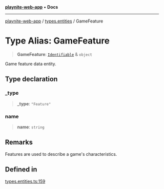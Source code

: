 [**playnite-web-app**](../../README.md) • **Docs**

***

[playnite-web-app](../../README.md) / [types.entities](../README.md) / GameFeature

# Type Alias: GameFeature

> **GameFeature**: [`Identifiable`](Identifiable.md) & `object`

Game feature data entity.

## Type declaration

### \_type

> **\_type**: `"Feature"`

### name

> **name**: `string`

## Remarks

Features are used to describe a game's characteristics.

## Defined in

[types.entities.ts:159](https://github.com/andrew-codes/playnite-web/blob/db12885cca3694adf6b8d4da5975cfb94539be46/apps/playnite-web/src/server/data/types.entities.ts#L159)

